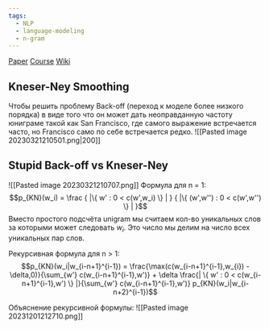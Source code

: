 ```yaml
---
tags:
  - NLP
  - language-modeling
  - n-gram
---
```

[Paper](http://www-i6.informatik.rwth-aachen.de/publications/download/951/Kneser-ICASSP-1995.pdf) [Course](https://lena-voita.github.io/nlp_course/language_modeling.html#papers_smoothings) [Wiki](https://en.wikipedia.org/wiki/Kneser–Ney_smoothing)
## Kneser-Ney Smoothing
Чтобы решить проблему Back-off (переход к моделе более низкого порядка) в виде того что он может дать неоправданную частоту юниграме такой как San Francisco, где самого выражение встречается часто, но Francisco само по себе встречается редко.
![[Pasted image 20230321210501.png|200]]
## Stupid Back-off vs Kneser-Ney
![[Pasted image 20230321210707.png]]
Формула для n = 1:
$$p_{KN}(w_i) = \frac { |\{ w' : 0 < c(w',w_i)     \} | } 
                    { |\{ (w',w'') : 0 < c(w',w'') \} | }$$
Вместо простого подсчёта unigram мы считаем кол-во уникальных слов за которыми может следовать $w_i$. Это число мы делим на число всех уникальных пар слов.

Рекурсивная формула для n > 1:
$$p_{KN}(w_i|w_{i-n+1}^{i-1}) = \frac{\max(c(w_{i-n+1}^{i-1},w_{i}) - \delta,0)}{\sum_{w'} c(w_{i-n+1}^{i-1},w')} + \delta \frac{| \{ w' : 0 < c(w_{i-n+1}^{i-1},w') \} |}{\sum_{w'} c(w_{i-n+1}^{i-1},w')} p_{KN}(w_i|w_{i-n+2}^{i-1})$$

Объяснение рекурсивной формулы:
![[Pasted image 20231201212710.png]]